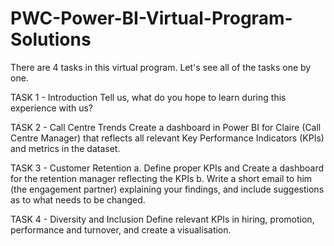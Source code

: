 # PWC-Power-BI-Virtual-Program-Solutions

There are 4 tasks in this virtual program. Let's see all of the tasks one by one.

TASK 1 - Introduction 
Tell us, what do you hope to learn during this experience with us?

TASK 2 - Call Centre Trends 
Create a dashboard in Power BI for Claire (Call Centre Manager) that reflects all relevant Key Performance Indicators (KPIs) and metrics in the dataset.

TASK 3 - Customer Retention 
a. Define proper KPIs and Create a dashboard for the retention manager reflecting the KPIs 
b. Write a short email to him (the engagement partner) explaining your findings, and include suggestions as to what needs to be changed.

TASK 4 - Diversity and Inclusion 
Define relevant KPIs in hiring, promotion, performance and turnover, and create a visualisation.
